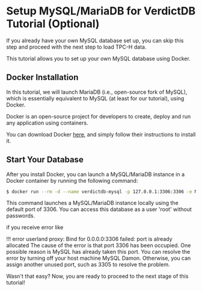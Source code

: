 # Setup MySQL/MariaDB for VerdictDB Tutorial (Optional)

If you already have your own MySQL database set up, you can skip this step and proceed with the next step to load TPC-H data.

This tutorial allows you to set up your own MySQL database using Docker.

## Docker Installation

In this tutorial, we will launch MariaDB (i.e., open-source fork of MySQL), which is essentially equivalent to MySQL (at least for our tutorial), using Docker.

Docker is an open-source project for developers to create, deploy and run any application using containers.

You can download Docker [here](https://www.docker.com/community-edition#/download), and simply follow their instructions to install it.

## Start Your Database

After you install Docker, you can launch a MySQL/MariaDB instance in a Docker container by running the following command:

```bash
$ docker run --rm -d --name verdictdb-mysql -p 127.0.0.1:3306:3306 -e MYSQL_DATABASE=test -e MYSQL_ALLOW_EMPTY_PASSWORD=yes mariadb:10
```

This command launches a MySQL/MariaDB instance locally using the default port of 3306.
You can access this database as a user 'root' without passwords.

if you receive error like

!!! error
    userland proxy: Bind for 0.0.0.0:3306 failed: port is already allocated
The cause of the error is that port 3306 has been occupied. One possible reason is MySQL has already taken this port. You can resolve the error by turning off your host machine MySQL Damon. Otherwise, you can assign another unused port, such as 3305 to resolve the problem.



Wasn't that easy? Now, you are ready to proceed to the next stage of this tutorial!